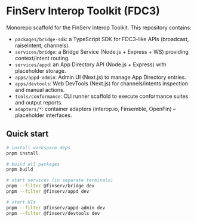 
# FinServ Interop Toolkit (FDC3)

Monorepo scaffold for the FinServ Interop Toolkit. This repository contains:
- `packages/bridge-sdk`: a TypeScript SDK for FDC3-like APIs (broadcast, raiseIntent, channels).
- `services/bridge`: a Bridge Service (Node.js + Express + WS) providing context/intent routing.
- `services/appd`: an App Directory API (Node.js + Express) with placeholder storage.
- `apps/appd-admin`: Admin UI (Next.js) to manage App Directory entries.
- `apps/devtools`: Web DevTools (Next.js) for channels/intents inspection and manual actions.
- `tools/conformance`: CLI runner scaffold to execute conformance suites and output reports.
- `adapters/*`: container adapters (interop.io, Finsemble, OpenFin) – placeholder interfaces.

## Quick start

```bash
# install workspace deps
pnpm install

# build all packages
pnpm build

# start services (in separate terminals)
pnpm --filter @finserv/bridge dev
pnpm --filter @finserv/appd dev

# start UIs
pnpm --filter @finserv/appd-admin dev
pnpm --filter @finserv/devtools dev
```
